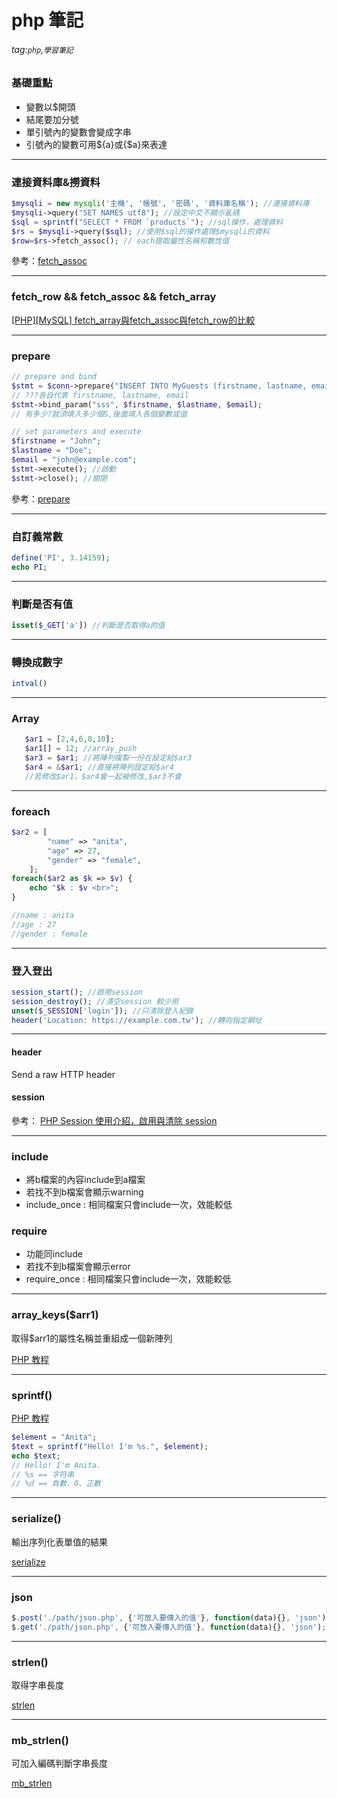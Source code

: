 # php 筆記
###### tag:`php`,`學習筆記`

### 基礎重點

- 變數以$開頭
- 結尾要加分號
- 單引號內的變數會變成字串
- 引號內的變數可用${a}或{$a}來表達

---

### 連接資料庫&撈資料

```php
$mysqli = new mysqli('主機', '帳號', '密碼', '資料庫名稱'); //連接資料庫
$mysqli->query("SET NAMES utf8"); //設定中文不顯示亂碼
$sql = sprintf("SELECT * FROM `products`"); //sql操作，處理資料
$rs = $mysqli->query($sql); //使用$sql的操作處理$mysqli的資料
$row=$rs->fetch_assoc(); // each提取屬性名稱和數性值
```

參考：[fetch_assoc](http://www.runoob.com/php/func-mysqli-fetch-assoc.html)


---

### fetch_row && fetch_assoc && fetch_array

[[PHP][MySQL] fetch_array與fetch_assoc與fetch_row的比較](http://richarlin.tw/blog/2016/php-mysql-fetch/)

---

### prepare

```php
// prepare and bind
$stmt = $conn->prepare("INSERT INTO MyGuests (firstname, lastname, email) VALUES (?, ?, ?)");
// ???各自代表 firstname, lastname, email
$stmt->bind_param("sss", $firstname, $lastname, $email);
// 有多少?就須填入多少個S,後面填入各個變數或值

// set parameters and execute
$firstname = "John";
$lastname = "Doe";
$email = "john@example.com";
$stmt->execute(); //啟動
$stmt->close(); //關閉
```

參考：[prepare](https://www.w3schools.com/php/php_mysql_prepared_statements.asp)

---

### 自訂義常數

```php
define('PI', 3.14159);
echo PI;

```

---

### 判斷是否有值

```php
isset($_GET['a']) //判斷是否取得a的值
```

---

### 轉換成數字

```php
intval()
```

---

### Array
```php
   $ar1 = [2,4,6,8,10];
   $ar1[] = 12; //array_push   
   $ar3 = $ar1; //將陣列複製一份在設定給$ar3
   $ar4 = &$ar1; //直接將陣列設定給$ar4
   //若修改$ar1，$ar4會一起被修改,$ar3不會
```

---

### foreach

```php
$ar2 = [
        "name" => "anita",
        "age" => 27,
        "gender" => "female",
    ];
foreach($ar2 as $k => $v) {
    echo "$k : $v <br>";
}

//name : anita 
//age : 27 
//gender : female 
```

---

### 登入登出

```php
session_start(); //啟用session
session_destroy(); //清空session 較少用
unset($_SESSION['login']); //只清除登入紀錄
header('Location: https://example.com.tw'); //轉向指定網址
```

---

#### header

Send a raw HTTP header

#### session

參考：
[PHP Session 使用介紹，啟用與清除 session](http://www.webtech.tw/info.php?tid=33)

---

### include

- 將b檔案的內容include到a檔案
- 若找不到b檔案會顯示warning
- include_once : 相同檔案只會include一次，效能較低

### require

- 功能同include
- 若找不到b檔案會顯示error
- require_once : 相同檔案只會include一次，效能較低

---

### array_keys($arr1)

取得$arr1的屬性名稱並重組成一個新陣列

[PHP 教程](http://www.runoob.com/php/func-array-keys.html)

---

### sprintf()

[PHP 教程](http://www.runoob.com/php/func-string-sprintf.html)

```php
$element = "Anita";
$text = sprintf("Hello! I'm %s.", $element);
echo $text;
// Hello! I'm Anita.
// %s == 字符串
// %d == 負數、0、正數
```

---

### serialize()

輸出序列化表單值的結果

[serialize](http://www.w3school.com.cn/jquery/ajax_serialize.asp)

---

### json

```javascript
$.post('./path/json.php', {'可放入要傳入的值'}, function(data){}, 'json');
$.get('./path/json.php', {'可放入要傳入的值'}, function(data){}, 'json');
```

---

### strlen()

取得字串長度

[strlen](http://www.wibibi.com/info.php?tid=91)

---

### mb_strlen()

可加入編碼判斷字串長度

[mb_strlen](http://www.wibibi.com/info.php?tid=92)